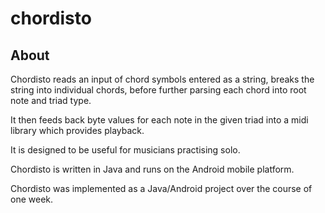 # chordisto

## About

Chordisto reads an input of chord symbols entered as a string, breaks the string into individual chords,
before further parsing each chord into root note and triad type.

It then feeds back byte values for each note in the given triad into a midi library which provides playback.

It is designed to be useful for musicians practising solo.

Chordisto is written in Java and runs on the Android mobile platform.

Chordisto was implemented as a Java/Android project over the course of one week.




